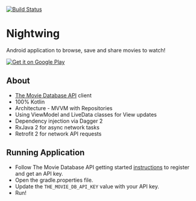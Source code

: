 [![Build Status](https://travis-ci.org/rolandoasmat/Movie-Night.svg?branch=develop)](https://travis-ci.org/rolandoasmat/Movie-Night)

# Nightwing
Android application to browse, save and share movies to watch!

<a href='https://play.google.com/store/apps/details?id=com.asmat.rolando.popularmovies&pcampaignid=MKT-Other-global-all-co-prtnr-py-PartBadge-Mar2515-1'><img alt='Get it on Google Play' src='https://play.google.com/intl/en_us/badges/images/generic/en_badge_web_generic.png'/></a>

## About
- [The Movie Database API](https://developers.themoviedb.org/3/getting-started/introduction) client
- 100% Kotlin
- Architecture - MVVM with Repositories
- Using ViewModel and LiveData classes for View updates
- Dependency injection via Dagger 2
- RxJava 2 for async network tasks
- Retrofit 2 for network API requests

## Running Application
- Follow The Movie Database API getting started [instructions](https://developers.themoviedb.org/3/getting-started/introduction) to register and get an API key.
- Open the gradle.properties file.
- Update the	`THE_MOVIE_DB_API_KEY` value with your API key.
- Run!